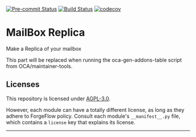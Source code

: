 
<!-- /!\ Non OCA Context : Set here the badge of your runbot / runboat instance. -->
[![Pre-commit Status](https://github.com/ForgeFlow/https://github.com/ForgeFlow/mailbox_replica/actions/workflows/pre-commit.yml/badge.svg?branch=15.0)](https://github.com/ForgeFlow/https://github.com/ForgeFlow/mailbox_replica/actions/workflows/pre-commit.yml?query=branch%3A15.0)
[![Build Status](https://github.com/ForgeFlow/https://github.com/ForgeFlow/mailbox_replica/actions/workflows/test.yml/badge.svg?branch=15.0)](https://github.com/ForgeFlow/https://github.com/ForgeFlow/mailbox_replica/actions/workflows/test.yml?query=branch%3A15.0)
[![codecov](https://codecov.io/gh/ForgeFlow/https://github.com/ForgeFlow/mailbox_replica/branch/15.0/graph/badge.svg)](https://codecov.io/gh/ForgeFlow/https://github.com/ForgeFlow/mailbox_replica)
<!-- /!\ Non OCA Context : Set here the badge of your translation instance. -->

<!-- /!\ do not modify above this line -->

# MailBox Replica

Make a Replica of your mailbox

<!-- /!\ do not modify below this line -->

<!-- prettier-ignore-start -->

[//]: # (addons)

This part will be replaced when running the oca-gen-addons-table script from OCA/maintainer-tools.

[//]: # (end addons)

<!-- prettier-ignore-end -->

## Licenses

This repository is licensed under [AGPL-3.0](LICENSE).

However, each module can have a totally different license, as long as they adhere to ForgeFlow
policy. Consult each module's `__manifest__.py` file, which contains a `license` key
that explains its license.

----
<!-- /!\ Non OCA Context : Set here the full description of your organization. -->
